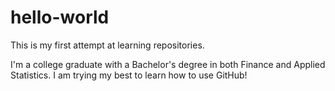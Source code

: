 # hello-world
This is my first attempt at learning repositories.

I'm a college graduate with a Bachelor's degree in both Finance and Applied Statistics. I am trying my best to learn how to use GitHub!
